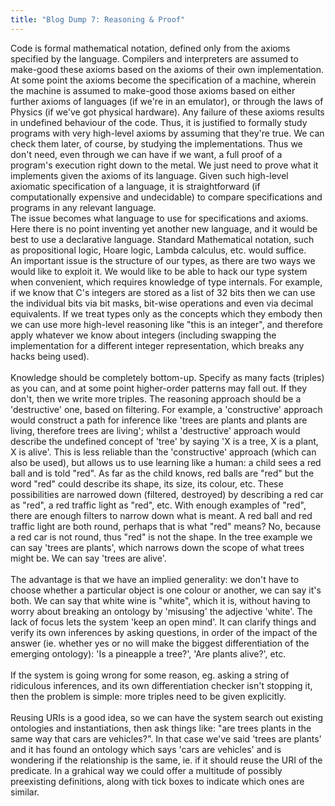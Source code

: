 ```yaml
---
title: "Blog Dump 7: Reasoning & Proof"
---
```


Code is formal mathematical notation, defined only from the axioms specified by the language. Compilers and interpreters are assumed to make-good these axioms based on the axioms of their own implementation. At some point the axioms become the specification of a machine, wherein the machine is assumed to make-good those axioms based on either further axioms of languages (if we're in an emulator), or through the laws of Physics (if we've got physical hardware). Any failure of these axioms results in undefined behaviour of the code. Thus, it is justified to formally study programs with very high-level axioms by assuming that they're true. We can check them later, of course, by studying the implementations. Thus we don't need, even through we can have if we want, a full proof of a program's execution right down to the metal. We just need to prove what it implements given the axioms of its language. Given such high-level axiomatic specification of a language, it is straightforward (if computationally expensive and undecidable) to compare specifications and programs in any relevant language.<br />The issue becomes what language to use for specifications and axioms. Here there is no point inventing yet another new language, and it would be best to use a declarative language. Standard Mathematical notation, such as propositional logic, Hoare logic, Lambda calculus, etc. would suffice.<br />An important issue is the structure of our types, as there are two ways we would like to exploit it. We would like to be able to hack our type system when convenient, which requires knowledge of type internals. For example, if we know that C's integers are stored as a list of 32 bits then we can use the individual bits via bit masks, bit-wise operations and even via decimal equivalents. If we treat types only as the concepts which they embody then we can use more high-level reasoning like "this is an integer", and therefore apply whatever we know about integers (including swapping the implementation for a different integer representation, which breaks any hacks being used).<br /><br />Knowledge should be completely bottom-up. Specify as many facts (triples) as you can, and at some point higher-order patterns may fall out. If they don't, then we write more triples. The reasoning approach should be a 'destructive' one, based on filtering. For example, a 'constructive' approach would construct a path for inference like 'trees are plants and plants are living, therefore trees are living'; whilst a 'destructive' approach would describe the undefined concept of 'tree' by saying 'X is a tree, X is a plant, X is alive'. This is less reliable than the 'constructive' approach (which can also be used), but allows us to use learning like a human: a child sees a red ball and is told "red". As far as the child knows, red balls are "red" but the word "red" could describe its shape, its size, its colour, etc. These possibilities are narrowed down (filtered, destroyed) by describing a red car as "red", a red traffic light as "red", etc. With enough examples of "red", there are enough filters to narrow down what is meant. A red ball and red traffic light are both round, perhaps that is what "red" means? No, because a red car is not round, thus "red" is not the shape. In the tree example we can say 'trees are plants', which narrows down the scope of what trees might be. We can say 'trees are alive'.<br /><br />The advantage is that we have an implied generality: we don't have to choose whether a particular object is one colour or another, we can say it's both. We can say that white wine is "white", which it is, without having to worry about breaking an ontology by 'misusing' the adjective 'white'. The lack of focus lets the system 'keep an open mind'. It can clarify things and verify its own inferences by asking questions, in order of the impact of the answer (ie. whether yes or no will make the biggest differentiation of the emerging ontology): 'Is a pineapple a tree?', 'Are plants alive?', etc.<br /><br />If the system is going wrong for some reason, eg. asking a string of ridiculous inferences, and its own differentiation checker isn't stopping it, then the problem is simple: more triples need to be given explicitly.<br /><br />Reusing URIs is a good idea, so we can have the system search out existing ontologies and instantiations, then ask things like: "are trees plants in the same way that cars are vehicles?". In that case we've said 'trees are plants' and it has found an ontology which says 'cars are vehicles' and is wondering if the relationship is the same, ie. if it should reuse the URI of the predicate. In a grahical way we could offer a multitude of possibly preexisting definitions, along with tick boxes to indicate which ones are similar.
